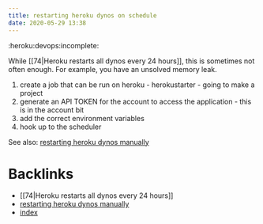 ```yaml
---
title: restarting heroku dynos on schedule
date: 2020-05-29 13:38
---
```


:heroku:devops:incomplete:

While [[74|Heroku restarts all dynos every 24 hours]], this is sometimes not 
often enough. For example, you have an unsolved memory leak.

1. create a job that can be run on heroku - herokustarter - going to make a project
2. generate an API TOKEN for the account to access the application - this is in the account bit
3. add the correct environment variables
4. hook up to the scheduler

See also: [restarting heroku dynos manually](77)

# Backlinks
  - [[74|Heroku restarts all dynos every 24 hours]]
  - [restarting heroku dynos manually](77)
  - [index](index)
